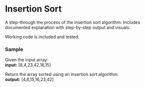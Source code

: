 # Insertion Sort
A step-through the process of the insertion sort algorithm. Includes documented explanation with step-by-step output and visuals.

Working code is included and tested.

### Sample

Given the input array:  
**input:** [8,4,23,42,16,15]

Return the array sorted using an insertion sort algorithm:  
**output:** [4,8,15,16,23,42]
